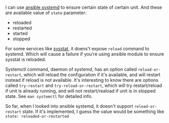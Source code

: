 I can use [ansible systemd](https://docs.ansible.com/ansible/latest/modules/systemd_module.html) to ensure certain state of certain unit. And these are available value of `state` parameter:
- reloaded
- restarted
- started
- stopped

For some services like [sysstat](https://github.com/sysstat/sysstat), it doens't expose `reload` command to systemd. Which will cause a failure if you're using ansible module to ensure sysstat is reloaded.

Systemctl command, daemon of systemd, has an option called `reload-or-restart`, which will reload the configuration if it's available, and will restart instead if reload is not available. It's interesting to know there are options called `try-restart` and `try-reload-or-restart`, which will try restart/reload if unit is already running, and will not restart/reaload if unit is in stopped state. See `man systemctl` for detailed info.

So far, when I looked into ansible systemd, it doesn't support `reload-or-restart` state. If it's implemented, I guess the value would be something like `state: reloaded-or-restarted`

